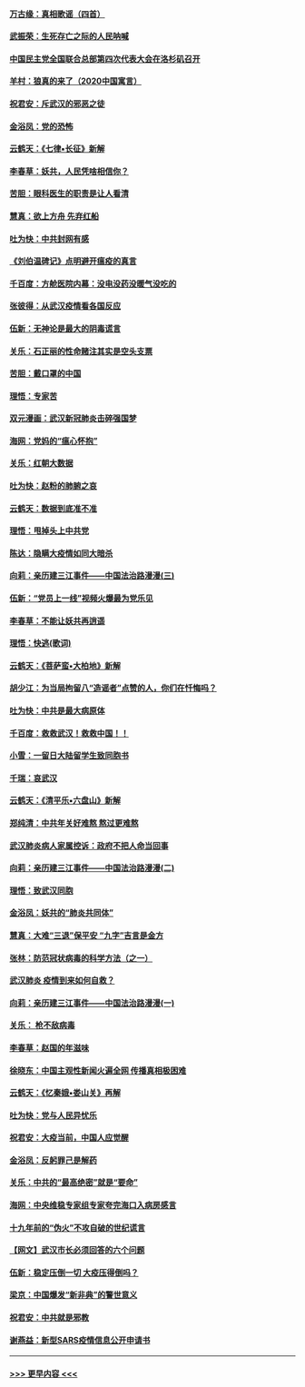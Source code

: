 #### [万古缘：真相歌谣（四首）](../pages/nsc993/n11856263.md?t=02100833) 
#### [武振荣：生死存亡之际的人民呐喊](../pages/nsc993/n11856256.md?t=02100833) 
#### [中国民主党全国联合总部第四次代表大会在洛杉矶召开](../pages/nsc993/n11856344.md?t=02100833) 
#### [羊村：狼真的来了（2020中国寓言）](../pages/nsc993/n11856229.md?t=02100833) 
#### [祝君安：斥武汉的邪恶之徒](../pages/nsc993/n11855861.md?t=02100833) 
#### [金浴凤：党的恐怖](../pages/nsc993/n11855849.md?t=02100833) 
#### [云鹤天：《七律▪长征》新解](../pages/nsc993/n11855479.md?t=02100833) 
#### [李春草：妖共，人民凭啥相信你？](../pages/nsc993/n11855196.md?t=02100833) 
#### [苦胆：眼科医生的职责是让人看清](../pages/nsc993/n11853840.md?t=02100833) 
#### [慧真：欲上方舟 先弃红船](../pages/nsc993/n11853483.md?t=02100833) 
#### [吐为快：中共封网有感](../pages/nsc993/n11852575.md?t=02100833) 
#### [《刘伯温碑记》点明避开瘟疫的真言](../pages/nsc993/n11852128.md?t=02100833) 
#### [千百度：方舱医院内幕：没电没药没暖气没吃的](../pages/nsc993/n11850211.md?t=02100833) 
#### [张彼得：从武汉疫情看各国反应](../pages/nsc993/n11850102.md?t=02100833) 
#### [伍新：无神论是最大的阴毒谎言](../pages/nsc993/n11846129.md?t=02100833) 
#### [关乐：石正丽的性命赌注其实是空头支票](../pages/nsc993/n11846109.md?t=02100833) 
#### [苦胆：戴口罩的中国](../pages/nsc993/n11845576.md?t=02100833) 
#### [理悟：专家苦](../pages/nsc993/n11845564.md?t=02100833) 
#### [双元漫画：武汉新冠肺炎击碎强国梦](../pages/nsc993/n11843320.md?t=02100833) 
#### [海网：党妈的“瘟心怀抱”](../pages/nsc993/n11840740.md?t=02100833) 
#### [关乐：红朝大数据](../pages/nsc993/n11840675.md?t=02100833) 
#### [吐为快：赵粉的肺腑之哀](../pages/nsc993/n11840618.md?t=02100833) 
#### [云鹤天：数据到底准不准](../pages/nsc993/n11840325.md?t=02100833) 
#### [理悟：甩掉头上中共党](../pages/nsc993/n11838826.md?t=02100833) 
#### [陈达：隐瞒大疫情如同大暗杀](../pages/nsc993/n11838771.md?t=02100833) 
#### [向莉：亲历建三江事件——中国法治路漫漫(三)](../pages/nsc993/n11831825.md?t=02100833) 
#### [伍新：“党员上一线”视频火爆最为党乐见](../pages/nsc993/n11838200.md?t=02100833) 
#### [李春草：不能让妖共再逍遥](../pages/nsc993/n11838102.md?t=02100833) 
#### [理悟：快逃(歌词)](../pages/nsc993/n11838083.md?t=02100833) 
#### [云鹤天：《菩萨蛮▪大柏地》新解](../pages/nsc993/n11838059.md?t=02100833) 
#### [胡少江：为当局拘留八“造谣者”点赞的人，你们在忏悔吗？](../pages/nsc993/n11836801.md?t=02100833) 
#### [吐为快：中共是最大病原体](../pages/nsc993/n11836748.md?t=02100833) 
#### [千百度：救救武汉！救救中国！！](../pages/nsc993/n11836145.md?t=02100833) 
#### [小雪：一留日大陆留学生致同胞书](../pages/nsc993/n11834624.md?t=02100833) 
#### [千瑞：哀武汉](../pages/nsc993/n11833647.md?t=02100833) 
#### [云鹤天：《清平乐▪六盘山》新解](../pages/nsc993/n11833611.md?t=02100833) 
#### [郑纯清：中共年关好难熬 熬过更难熬](../pages/nsc993/n11833489.md?t=02100833) 
#### [武汉肺炎病人家属控诉：政府不把人命当回事](../pages/nsc993/n11833205.md?t=02100833) 
#### [向莉：亲历建三江事件——中国法治路漫漫(二)](../pages/nsc993/n11829102.md?t=02100833) 
#### [理悟：致武汉同胞](../pages/nsc993/n11831522.md?t=02100833) 
#### [金浴凤：妖共的“肺炎共同体”](../pages/nsc993/n11829448.md?t=02100833) 
#### [慧真：大难“三退”保平安 “九字”吉言是金方](../pages/nsc993/n11829501.md?t=02100833) 
#### [张林：防范冠状病毒的科学方法（之一）](../pages/nsc993/n11828618.md?t=02100833) 
#### [武汉肺炎 疫情到来如何自救？](../pages/nsc993/n11827632.md?t=02100833) 
#### [向莉：亲历建三江事件——中国法治路漫漫(一)](../pages/nsc993/n11827190.md?t=02100833) 
#### [关乐： 枪不敌病毒](../pages/nsc993/n11826746.md?t=02100833) 
#### [李春草：赵国的年滋味](../pages/nsc993/n11826321.md?t=02100833) 
#### [徐晓东：中国主观性新闻火遍全网 传播真相极困难](../pages/nsc993/n11826508.md?t=02100833) 
#### [云鹤天：《忆秦娥▪娄山关》再解](../pages/nsc993/n11824682.md?t=02100833) 
#### [吐为快：党与人民异忧乐](../pages/nsc993/n11824660.md?t=02100833) 
#### [祝君安：大疫当前，中国人应觉醒](../pages/nsc993/n11821946.md?t=02100833) 
#### [金浴凤：反躬罪己是解药](../pages/nsc993/n11820280.md?t=02100833) 
#### [关乐：中共的“最高绝密”就是“要命”](../pages/nsc993/n11816946.md?t=02100833) 
#### [海网：中央维稳专家组专家夸完海口入病房感言](../pages/nsc993/n11815138.md?t=02100833) 
#### [十九年前的“伪火”不攻自破的世纪谎言](../pages/nsc993/n11813238.md?t=02100833) 
#### [【网文】武汉市长必须回答的六个问题](../pages/nsc993/n11813848.md?t=02100833) 
#### [伍新：稳定压倒一切 大疫压得倒吗？](../pages/nsc993/n11812634.md?t=02100833) 
#### [梁京：中国爆发“新非典”的警世意义](../pages/nsc993/n11812554.md?t=02100833) 
#### [祝君安：中共就是邪教](../pages/nsc993/n11812431.md?t=02100833) 
#### [谢燕益：新型SARS疫情信息公开申请书](../pages/nsc993/n11808840.md?t=02100833) 

----
#### [ >>> 更早内容 <<< ](../indexes/nsc993-earlier.md)
